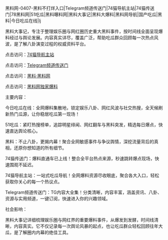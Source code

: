 #
黑料网-0407-黑料不打烊入口|Telegram频道传送门|74猫导航主站|74猫传送门|78黑料网|51吃瓜|黑料曝料网|黑料大事记|黑料大爆料|黑料网导航|国产吃瓜|黑料|今日吃瓜在线|lj

黑料大事记，专注于整理娱乐圈与网红圈历史重大黑料事件，按时间线全面呈现爆料经过与舆论发展。内容真实详尽，覆盖广泛，帮助吃瓜群众回顾每一次热点风波，是了解八卦演变过程的权威资料平台。


点击访问：<a href="https://74mao.com/">74猫导航主站</a>

点击访问：<a href="https://74mao.com/">Telegram频道传送门</a>

点击访问：<a href="https://gdas.pages.dev/">黑料·黑料网</a>

点击访问：<a href="https://fge-7ja.pages.dev/">黑料网独家爆料</a>


主要内容：


今日吃瓜在线：全网爆料集散地，锁定娱乐八卦、网红风波与社交热搜，全天候刷新热门瓜源，让你稳居吃瓜第一现场！

51吃瓜：紧盯热搜榜单，追踪明星绯闻、网红翻车与黑料突发，精选每日爆点，快速直达舆论核心。

黑料：不止八卦，更揭内幕！聚合全网敏感事件与争议舆情，深挖流量背后的真相，还原你想知道的所有细节。

74猫传送门：爆料直通车已上线！整合全平台热点来源，秒速跳转爆点现场，快速围观不延迟。

74猫导航主站：一站式吃瓜导航！全网爆料资源尽收眼底，聚合各大入口，轻松获取你关心的每一个热议点。

Telegram频道传送门：TG内容大全集！分类清晰，内容丰富，涵盖资讯、八卦、资源与实用频道，一键订阅，快速进入你的兴趣领域。


社会影响：

黑料大事记详细梳理娱乐圈与网红界的重要爆料事件，从爆发到发酵，时间线清晰，内容真实。它不仅记录每一次舆论风暴的起点，也让吃瓜群众轻松回顾往年大瓜，是了解圈内内幕的绝佳工具。

<span style="display:none;">[Canonical link](https://github.com/alen890/757 ）</span>
